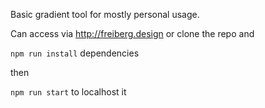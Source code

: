 Basic gradient tool for mostly personal usage. 

Can access via http://freiberg.design or clone the repo and 

<code>npm run install</code> dependencies 

then

<code>npm run start</code> to localhost it
